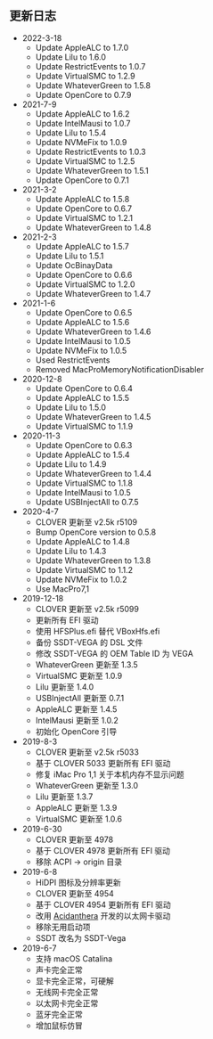 ## 更新日志

- 2022-3-18
  - Update AppleALC to 1.7.0
  - Update Lilu to 1.6.0
  - Update RestrictEvents to 1.0.7
  - Update VirtualSMC to 1.2.9
  - Update WhateverGreen to 1.5.8
  - Update OpenCore to 0.7.9
- 2021-7-9
  - Update AppleALC to 1.6.2
  - Update IntelMausi to 1.0.7
  - Update Lilu to 1.5.4
  - Update NVMeFix to 1.0.9
  - Update RestrictEvents to 1.0.3
  - Update VirtualSMC to 1.2.5
  - Update WhateverGreen to 1.5.1
  - Update OpenCore to 0.7.1
- 2021-3-2
  - Update AppleALC to 1.5.8
  - Update OpenCore to 0.6.7
  - Update VirtualSMC to 1.2.1
  - Update WhateverGreen to 1.4.8
- 2021-2-3
  - Update AppleALC to 1.5.7
  - Update Lilu to 1.5.1
  - Update OcBinayData
  - Update OpenCore to 0.6.6
  - Update VirtualSMC to 1.2.0
  - Update WhateverGreen to 1.4.7
- 2021-1-6
  - Update OpenCore to 0.6.5
  - Update AppleALC to 1.5.6
  - Update WhateverGreen to 1.4.6
  - Update IntelMausi to 1.0.5
  - Update NVMeFix to 1.0.5
  - Used RestrictEvents
  - Removed MacProMemoryNotificationDisabler
- 2020-12-8
  - Update OpenCore to 0.6.4
  - Update AppleALC to 1.5.5
  - Update Lilu to 1.5.0
  - Update WhateverGreen to 1.4.5
  - Update VirtualSMC to 1.1.9
- 2020-11-3
  - Update OpenCore to 0.6.3
  - Update AppleALC to 1.5.4
  - Update Lilu to 1.4.9
  - Update WhateverGreen to 1.4.4
  - Update VirtualSMC to 1.1.8
  - Update IntelMausi to 1.0.5
  - Update USBInjectAll to 0.7.5
- 2020-4-7
  - CLOVER 更新至 v2.5k r5109
  - Bump OpenCore version to 0.5.8
  - Update AppleALC to 1.4.8
  - Update Lilu to 1.4.3
  - Update WhateverGreen to 1.3.8
  - Update VirtualSMC to 1.1.2
  - Update NVMeFix to 1.0.2
  - Use MacPro7,1
- 2019-12-18
  - CLOVER 更新至 v2.5k r5099
  - 更新所有 EFI 驱动
  - 使用 HFSPlus.efi 替代 VBoxHfs.efi
  - 备份 SSDT-VEGA 的 DSL 文件
  - 修改 SSDT-VEGA 的 OEM Table ID 为 VEGA
  - WhateverGreen 更新至 1.3.5
  - VirtualSMC 更新至 1.0.9
  - Lilu 更新至 1.4.0
  - USBInjectAll 更新至 0.7.1
  - AppleALC 更新至 1.4.5
  - IntelMausi 更新至 1.0.2
  - 初始化 OpenCore 引导
- 2019-8-3
  - CLOVER 更新至 v2.5k r5033
  - 基于 CLOVER 5033 更新所有 EFI 驱动
  - 修复 iMac Pro 1,1 关于本机内存不显示问题
  - WhateverGreen 更新至 1.3.0
  - Lilu 更新至 1.3.7
  - AppleALC 更新至 1.3.9
  - VirtualSMC 更新至 1.0.6
- 2019-6-30
  - CLOVER 更新至 4978
  - 基于 CLOVER 4978 更新所有 EFI 驱动
  - 移除 ACPI -> origin 目录
- 2019-6-8
  - HiDPI 图标及分辨率更新
  - CLOVER 更新至 4954
  - 基于 CLOVER 4954 更新所有 EFI 驱动
  - 改用 [Acidanthera](https://github.com/acidanthera) 开发的以太网卡驱动
  - 移除无用启动项
  - SSDT 改名为 SSDT-Vega
- 2019-6-7
  - 支持 macOS Catalina
  - 声卡完全正常
  - 显卡完全正常，可硬解
  - 无线网卡完全正常
  - 以太网卡完全正常
  - 蓝牙完全正常
  - 增加鼠标仿冒


